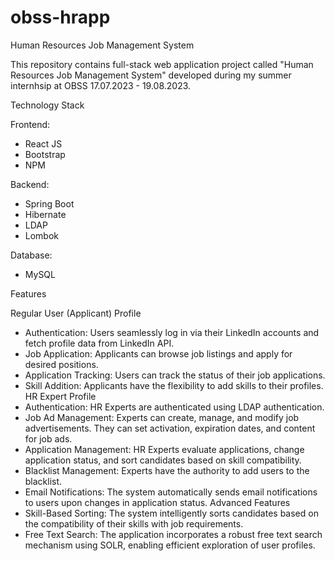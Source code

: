 # obss-hrapp
Human Resources Job Management System

This repository contains full-stack web application project called "Human Resources Job Management System" developed during my summer internhsip at OBSS 17.07.2023 - 19.08.2023. 

Technology Stack

Frontend:
- React JS
- Bootstrap
- NPM

Backend:
- Spring Boot
- Hibernate
- LDAP
- Lombok

Database:
- MySQL

Features

Regular User (Applicant) Profile
- Authentication: Users seamlessly log in via their LinkedIn accounts and fetch profile data from LinkedIn API.
- Job Application: Applicants can browse job listings and apply for desired positions.
- Application Tracking: Users can track the status of their job applications.
- Skill Addition: Applicants have the flexibility to add skills to their profiles.
HR Expert Profile
- Authentication: HR Experts are authenticated using LDAP authentication.
- Job Ad Management: Experts can create, manage, and modify job advertisements. They can set activation, expiration dates, and content for job ads.
- Application Management: HR Experts evaluate applications, change application status, and sort candidates based on skill compatibility.
- Blacklist Management: Experts have the authority to add users to the blacklist.
- Email Notifications: The system automatically sends email notifications to users upon changes in application status.
Advanced Features
- Skill-Based Sorting: The system intelligently sorts candidates based on the compatibility of their skills with job requirements.
- Free Text Search: The application incorporates a robust free text search mechanism using SOLR, enabling efficient exploration of user profiles.

